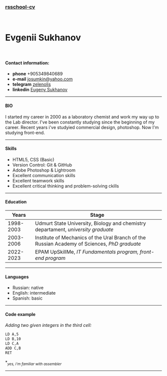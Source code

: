 ### [rsschool-cv](https://zelenolis.github.io/rsschool-cv/)
<br>

# Evgenii Sukhanov

<br>

#### Contact information:

- **phone** +905349840689
- **e-mail** josumkin@yahoo.com
- **telegram** [zelenolis](https://t.me/Zelenolis)
- **linkedin** [Eugeny Sukhanov](https://www.linkedin.com/in/eugeny-sukhanov-a3952b59/)

___

#### BIO
I started my career in 2000 as a laboratory chemist and work my way up to the Lab director. I've been constantly studying since the beginning of my career. Recent years i've studyied commercial design, photoshop. Now I'm studying front-end.

____

#### Skills
- HTML5, CSS (Basic)
- Version Control: Git & GitHub
- Adobe Photoshop & Lightroom
- Excellent communication skills
- Excellent teamwork skills
- Excellent critical thinking and problem-solving ckills

___

#### Education

| Years | Stage |
| ------ | ------ |
| 1998-2003 | Udmurt State University, Biology and chemistry departament, *university graduate* |
| 2003-2006 | Institute of Mechanics of the Ural Branch of the Russian Academy of Sciences, *PhD graduate* |
| 2022-2023 | EPAM UpSkillMe, *IT Fundamentals program, front-end program* |

____

#### Languages

- Russian: native
- English: intermediate
- Spanish: basic

____

#### Code example

*Adding two given integers in the third cell:*
```sh
LD A,5  
LD B,10  
LD C,A  
ADD C,B  
RET  
```
*<sub>*yes, i'm familiar with assembler</sub>*
____